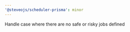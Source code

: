 ```yaml
---
'@steveojs/scheduler-prisma': minor
---
```


Handle case where there are no safe or risky jobs defined
